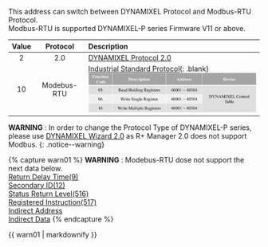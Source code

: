 This address can switch between DYNAMIXEL Protocol and Modbus-RTU Protocol.  
Modbus-RTU is supported DYNAMIXEL-P series Firmware V11 or above.

| Value |  Protocol   | Description                                                                                           |
|:-----:|:-----------:|:------------------------------------------------------------------------------------------------------|
|   2   |     2.0     | [DYNAMIXEL Protocol 2.0]                                                                              |
|  10   | Modebus-RTU | [Industrial Standard Protocol]{: .blank}<br>![](/assets/images/dxl/p/protocol_mode_modbus.png) |

[DYNAMIXEL Protocol 2.0]: /docs/en/dxl/protocol2/
[Industrial Standard Protocol]: http://modbus.org/docs/PI_MBUS_300.pdf

**WARNING** : In order to change the Protocol Type of DYNAMIXEL-P series, please use [DYNAMIXEL Wizard 2.0](/docs/en/software/dynamixel/dynamixel_wizard2/) as R+ Manager 2.0 does not support Modbus.
{: .notice--warning}

{% capture warn01 %}
**WARNING** : Modebus-RTU dose not support the next data below.    
[Return Delay Time(9)](#return-delay-time9)  
[Secondary ID(12)](#secondary-id12)  
[Status Return Level(516)](#status-return-level516)  
[Registered Instruction(517)](#registered-instruction517)  
[Indirect Address](#indirect-address)  
[Indirect Data](#indirect-data)
{% endcapture %}
<div class="notice--warning">{{ warn01 | markdownify }}</div>

